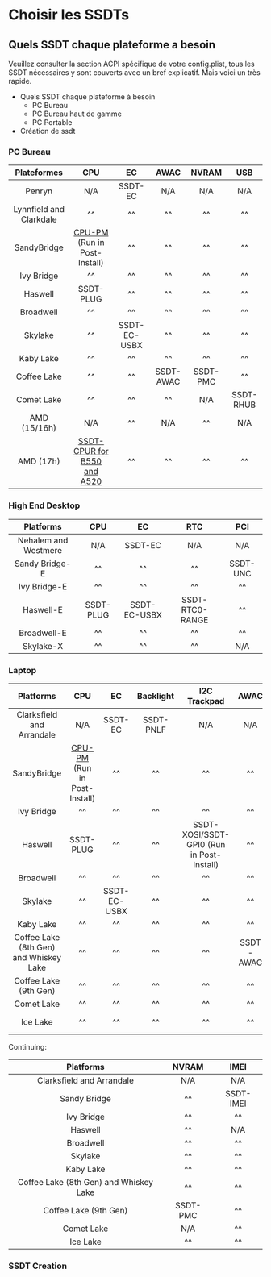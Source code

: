 # Choisir les SSDTs

## Quels SSDT chaque plateforme a besoin

Veuillez consulter la section ACPI spécifique de votre config.plist, tous les SSDT nécessaires y sont couverts avec un bref explicatif. Mais voici un très rapide.

* Quels SSDT chaque plateforme à besoin
  * PC Bureau
  * PC Bureau haut de gamme
  * PC Portable
* Création de ssdt

### PC Bureau <a href="#desktop" id="desktop"></a>

|       Plateformes       |                                                                  **CPU**                                                                 |    **EC**    |  **AWAC** | **NVRAM** |  **USB**  |
| :---------------------: | :--------------------------------------------------------------------------------------------------------------------------------------: | :----------: | :-------: | :-------: | :-------: |
|          Penryn         |                                                                    N/A                                                                   |    SSDT-EC   |    N/A    |    N/A    |    N/A    |
| Lynnfield and Clarkdale |                                                                    ^^                                                                    |      ^^      |     ^^    |     ^^    |     ^^    |
|       SandyBridge       | [CPU-PM](https://dortania.github.io/OpenCore-Post-Install/universal/pm.html#sandy-and-ivy-bridge-power-management) (Run in Post-Install) |      ^^      |     ^^    |     ^^    |     ^^    |
|        Ivy Bridge       |                                                                    ^^                                                                    |      ^^      |     ^^    |     ^^    |     ^^    |
|         Haswell         |                                                                 SSDT-PLUG                                                                |      ^^      |     ^^    |     ^^    |     ^^    |
|        Broadwell        |                                                                    ^^                                                                    |      ^^      |     ^^    |     ^^    |     ^^    |
|         Skylake         |                                                                    ^^                                                                    | SSDT-EC-USBX |     ^^    |     ^^    |     ^^    |
|        Kaby Lake        |                                                                    ^^                                                                    |      ^^      |     ^^    |     ^^    |     ^^    |
|       Coffee Lake       |                                                                    ^^                                                                    |      ^^      | SSDT-AWAC |  SSDT-PMC |     ^^    |
|        Comet Lake       |                                                                    ^^                                                                    |      ^^      |     ^^    |    N/A    | SSDT-RHUB |
|       AMD (15/16h)      |                                                                    N/A                                                                   |      ^^      |    N/A    |     ^^    |    N/A    |
|        AMD (17h)        |    [SSDT-CPUR for B550 and A520](https://github.com/dortania/Getting-Started-With-ACPI/blob/master/extra-files/compiled/SSDT-CPUR.aml)   |      ^^      |     ^^    |     ^^    |     ^^    |

### High End Desktop

|       Platforms      |  **CPU**  |    **EC**    |     **RTC**     |  **PCI** |
| :------------------: | :-------: | :----------: | :-------------: | :------: |
| Nehalem and Westmere |    N/A    |    SSDT-EC   |       N/A       |    N/A   |
|    Sandy Bridge-E    |     ^^    |      ^^      |        ^^       | SSDT-UNC |
|     Ivy Bridge-E     |     ^^    |      ^^      |        ^^       |    ^^    |
|       Haswell-E      | SSDT-PLUG | SSDT-EC-USBX | SSDT-RTC0-RANGE |    ^^    |
|      Broadwell-E     |     ^^    |      ^^      |        ^^       |    ^^    |
|       Skylake-X      |     ^^    |      ^^      |        ^^       |    N/A   |

### Laptop

|                Platforms               |                                                                  **CPU**                                                                 |    **EC**    | **Backlight** |              **I2C Trackpad**             |  **AWAC** |  **USB**  |  **IRQ** |
| :------------------------------------: | :--------------------------------------------------------------------------------------------------------------------------------------: | :----------: | :-----------: | :---------------------------------------: | :-------: | :-------: | :------: |
|        Clarksfield and Arrandale       |                                                                    N/A                                                                   |    SSDT-EC   |   SSDT-PNLF   |                    N/A                    |    N/A    |    N/A    | IRQ SSDT |
|               SandyBridge              | [CPU-PM](https://dortania.github.io/OpenCore-Post-Install/universal/pm.html#sandy-and-ivy-bridge-power-management) (Run in Post-Install) |      ^^      |       ^^      |                     ^^                    |     ^^    |     ^^    |    ^^    |
|               Ivy Bridge               |                                                                    ^^                                                                    |      ^^      |       ^^      |                     ^^                    |     ^^    |     ^^    |    ^^    |
|                 Haswell                |                                                                 SSDT-PLUG                                                                |      ^^      |       ^^      | SSDT-XOSI/SSDT-GPI0 (Run in Post-Install) |     ^^    |     ^^    |    ^^    |
|                Broadwell               |                                                                    ^^                                                                    |      ^^      |       ^^      |                     ^^                    |     ^^    |     ^^    |    ^^    |
|                 Skylake                |                                                                    ^^                                                                    | SSDT-EC-USBX |       ^^      |                     ^^                    |     ^^    |     ^^    |    N/A   |
|                Kaby Lake               |                                                                    ^^                                                                    |      ^^      |       ^^      |                     ^^                    |     ^^    |     ^^    |    ^^    |
| Coffee Lake (8th Gen) and Whiskey Lake |                                                                    ^^                                                                    |      ^^      |       ^^      |                     ^^                    | SSDT-AWAC |     ^^    |    ^^    |
|          Coffee Lake (9th Gen)         |                                                                    ^^                                                                    |      ^^      |       ^^      |                     ^^                    |     ^^    |     ^^    |    ^^    |
|               Comet Lake               |                                                                    ^^                                                                    |      ^^      |       ^^      |                     ^^                    |     ^^    |     ^^    |    ^^    |
|                Ice Lake                |                                                                    ^^                                                                    |      ^^      |       ^^      |                     ^^                    |     ^^    | SSDT-RHUB |    ^^    |

Continuing:

|                Platforms               | **NVRAM** |  **IMEI** |
| :------------------------------------: | :-------: | :-------: |
|        Clarksfield and Arrandale       |    N/A    |    N/A    |
|              Sandy Bridge              |     ^^    | SSDT-IMEI |
|               Ivy Bridge               |     ^^    |     ^^    |
|                 Haswell                |     ^^    |    N/A    |
|                Broadwell               |     ^^    |     ^^    |
|                 Skylake                |     ^^    |     ^^    |
|                Kaby Lake               |     ^^    |     ^^    |
| Coffee Lake (8th Gen) and Whiskey Lake |     ^^    |     ^^    |
|          Coffee Lake (9th Gen)         |  SSDT-PMC |     ^^    |
|               Comet Lake               |    N/A    |     ^^    |
|                Ice Lake                |     ^^    |     ^^    |

### SSDT Creation
